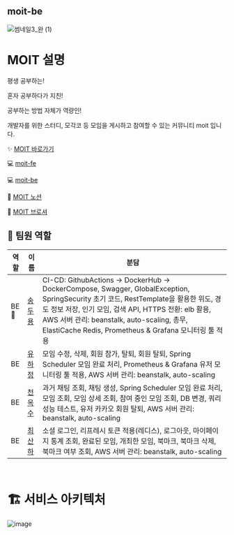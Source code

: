 ## moit-be

![썸네일3_완 (1)](https://github.com/moit03/moit-be/assets/157124813/63ecc417-5e4c-40fb-a67e-0c4ea8cebd84)

# MOIT 설명

평생 공부하는! 

혼자 공부하다가 지친! 

공부하는 방법 자체가 역량인!

개발자를 위한 스터디, 모각코 등 모임을 게시하고 참여할 수 있는 커뮤니티 moit 입니다.

✨ [MOIT 바로가기](https://moit.me/)

💻 [moit-fe](https://github.com/moit03/moit-fe)

💻 [moit-be](https://github.com/moit03/moit-be)

📃 [MOIT 노션](https://sumptuous-aragon-de9.notion.site/MOIT-b18be1c726dd408bb0c8818756569f2f)

📃 [MOIT 브로셔](https://sumptuous-aragon-de9.notion.site/MOIT-b20d01a1bc67427bbd8a9f6c74cb98d4)


## 👥 팀원 역할

| 역할  | 이름                                 | 분담                                                                                                          |
| ----- | ------------------------------------ | ------------------------------------------------------------------------------------------------------------- |
| BE 👑 | [ 송두용 ](https://github.com/song-dyong)   | CI-CD: GithubActions → DockerHub → DockerCompose, Swagger, GlobalException, SpringSecurity 초기 코드,   RestTemplate을 활용한 위도, 경도 정보 저장, 인기 모임, 검색 API, HTTPS 전환: elb 활용, AWS 서버 관리: beanstalk, auto-scaling, 총무, ElastiCache Redis, Prometheus & Grafana 모니터링 툴 적용 |
| BE    | [ 유하정 ](https://github.com/yuha00e) | 모임 수정, 삭제, 회원 참가, 탈퇴, 회원 탈퇴, Spring Scheduler 모임 완료 처리, Prometheus & Grafana 유저 모니터링 툴 적용, AWS 서버 관리: beanstalk, auto-scaling |
| BE    | [ 천옥수 ](https://github.com/OKSUchun) | 과거 채팅 조회, 채팅 생성, Spring Scheduler 모임 완료 처리, 모임 조회, 모임 상세 조회, 참여 중인 모임 조회, DB 변경, 쿼리 성능 테스트, 유저 카카오 회원 탈퇴, AWS 서버 관리: beanstalk, auto-scaling |
| BE    | [ 최산하 ](https://github.com/choisasa) | 소셜 로그인, 리프레시 토큰 적용(레디스), 로그아웃, 마이페이지 통계 조회, 완료된 모임, 개최한 모임, 북마크, 북마크 삭제, 북마크 여부 조회, AWS 서버 관리: beanstalk, auto-scaling |

<br />

# 🏗️ 서비스 아키텍처

![image](https://github.com/moit03/moit-fe/assets/124010808/2c928dab-21a9-4517-ae88-b466d824781c)






